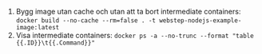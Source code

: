 1. Bygg image utan cache och utan att ta bort intermediate containers:
   `docker build --no-cache --rm=false . -t webstep-nodejs-example-image:latest`
2. Visa intermediate containers:
   `docker ps -a --no-trunc --format "table {{.ID}}\t{{.Command}}"`
